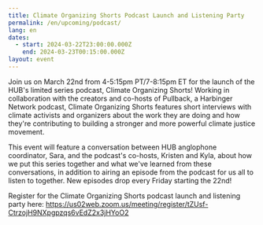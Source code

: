```yaml
---
title: Climate Organizing Shorts Podcast Launch and Listening Party
permalink: /en/upcoming/podcast/
lang: en
dates:
  - start: 2024-03-22T23:00:00.000Z
    end: 2024-03-23T00:15:00.000Z
layout: event
---
```

J﻿oin us on March 22nd from 4-5:15pm PT/7-8:15pm ET for the launch of the HUB's limited series podcast, Climate Organizing Shorts! Working in collaboration with the creators and co-hosts of Pullback, a Harbinger Network podcast, Climate Organizing Shorts features short interviews with climate activists and organizers about the work they are doing and how they're contributing to building a stronger and more powerful climate justice movement. 

T﻿his event will feature a conversation between HUB anglophone coordinator, Sara, and the podcast's co-hosts, Kristen and Kyla, about how we put this series together and what we've learned from these conversations, in addition to airing an episode from the podcast for us all to listen to together. New episodes drop every Friday starting the 22nd!

R﻿egister for the Climate Organizing Shorts podcast launch and listening party here: https://us02web.zoom.us/meeting/register/tZUsf-CtrzojH9NXpgpzqs6vEdZ2x3jHYoO2